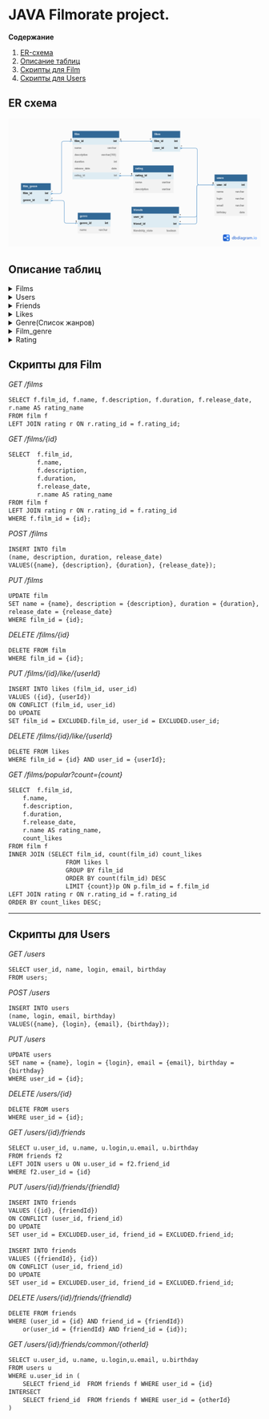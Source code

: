 # JAVA Filmorate project.
**Содержание**


1. [ER-схема](README.md#ER-схема)
2. [Описание таблиц](README.md#Описание-таблиц)
3. [Скрипты для Film](README.md#Скрипты-для-Film)
4. [Скрипты для Users](README.md#Скрипты-для-Users)

## ER схема

[//]: # (![]&#40;https://github.com/catarena-s/java-filmorate/blob/main/docs/DB_schem.png?token=A2GDMWJSDNOBLOD4XL5AW7DDOUBGU&#41;)

![](docs/DB_schem.png)



## Описание таблиц

[//]: # (#### Films)
<details><summary>Films</summary>

| Столбец      | Тип          | Описание                 | Примечание |
|--------------|--------------|--------------------------|------------|
| film_id      | int          | уникальный идентификатор | PK         |
| name         | varchar      | название фильма          | not null   |
| description  | varchar(200) | описание фильма          |            |
| release_date | date         | дата релиза              | not null   |
| rating_id    | int          | id рейтинга              |            |

</details>

[//]: # (#### )
<details><summary>Users</summary>

| Столбец  | Тип     | Описание                 | Примечание |
|----------|---------|--------------------------|------------|
| user_id  | int     | уникальный идентификатор | PK         |
| name     | varchar | имя пользователя         |            |
| login    | varchar | логин                    | not null   |
| birthday | date    | день рождения            | not null   |
| email    | varchar | email                    | not null   |
</details>

[//]: # (#### )
<details><summary>Friends</summary>

| Столбец          | Тип     | Описание                                                                    | Примечание    |
|------------------|---------|-----------------------------------------------------------------------------|---------------|
| user_id          | int     | id пользователя                                                             | PK            |
| friend_id        | int     | id друга                                                                    | PK            |
| friendship_state | boolean | подтверждение дружбы<br/>false - неподтверждённая<br/>true - подтверждённая | default false |
</details>

[//]: # (#### )
<details><summary>Likes</summary>
 каждый пользователь может поставить лайк фильму только один раз

| Столбец | Тип | Описание        | Примечание |
|---------|-----|-----------------|------------|
| film_id | int | id фильма       | PK         |
| user_id | int | id пользователя | PK         |

</details>

[//]: # (#### )
<details><summary>Genre(Список жанров)</summary>

| Столбец  | Тип     | Описание                 | Примечание |
|----------|---------|--------------------------|------------|
| genre_id | int     | уникальный идентификатор | PK         |
| name     | varchar | название                 | not null   |

| genre_id | name           |
|----------|----------------|
| 1        | Комедия        |
| 2        | Драма          |
| 3        | Мультфильм     |
| 4        | Триллер        |
| 5        | Документальный |
| 6        | Боевик         |
| 7        | Приключения    |
| 8        | Фантастика     |
| 9        | Семейный       |

</details>

[//]: # (#### )
<details><summary>Film_genre</summary>
У фильма может быть сразу несколько жанров

| Столбец  | Тип | Описание  | Примечание |
|----------|-----|-----------|------------|
| film_id  | int | id фильма | PK         |
| genre_id | int | id жанра  | PK         |

</details>

[//]: # (#### )
<details><summary>Rating</summary>
Рейтинг Ассоциации кинокомпаний (англ. Motion Picture Association, сокращённо МРА). Эта оценка определяет возрастное ограничение для фильма.

| Столбец     | Тип     | Описание                 | Примечание |
|-------------|---------|--------------------------|------------|
| rating_id   | int     | уникальный идентификатор | PK         |
| name        | varchar | название                 | not null   |
| description | varchar | описание                 |            |

| rating_id | name   | description                                                              |
|-----------|--------|--------------------------------------------------------------------------|
| 1         | 	G     | нет возрастных ограничений                                               |
| 2         | 	PG    | детям рекомендуется смотреть фильм с родителями                          |
| 3         | 	PG-13 | детям до 13 лет просмотр не желателен                                    |
| 4         | 	R     | лицам до 17 лет просматривать фильм можно только в присутствии взрослого |
| 5         | 	NC-17 | лицам до 18 лет просмотр запрещён                                        |
</details>

##  Скрипты для Film

_GET /films_
````roomsql
SELECT f.film_id, f.name, f.description, f.duration, f.release_date, r.name AS rating_name
FROM film f
LEFT JOIN rating r ON r.rating_id = f.rating_id;
````
_GET /films/{id}_
````roomsql
SELECT  f.film_id, 
        f.name, 
        f.description, 
        f.duration, 
        f.release_date, 
        r.name AS rating_name 
FROM film f
LEFT JOIN rating r ON r.rating_id = f.rating_id
WHERE f.film_id = {id};
````
_POST /films_
````roomsql
INSERT INTO film
(name, description, duration, release_date)
VALUES({name}, {description}, {duration}, {release_date});
````
_PUT /films_
````roomsql
UPDATE film
SET name = {name}, description = {description}, duration = {duration}, release_date = {release_date}
WHERE film_id = {id};
````

[//]: # (````)

[//]: # (update public.film)

[//]: # (SET rating_id = 2)

[//]: # (WHERE film_id= 7;)

[//]: # (````)
_DELETE /films/{id}_
````roomsql
DELETE FROM film
WHERE film_id = {id};
````
_PUT /films/{id}/like/{userId}_
````roomsql
INSERT INTO likes (film_id, user_id)
VALUES ({id}, {userId})
ON CONFLICT (film_id, user_id)
DO UPDATE 
SET film_id = EXCLUDED.film_id, user_id = EXCLUDED.user_id;
````
_DELETE /films/{id}/like/{userId}_
````roomsql
DELETE FROM likes
WHERE film_id = {id} AND user_id = {userId};
````
_GET /films/popular?count={count}_
````roomsql
SELECT  f.film_id, 
	f.name, 
	f.description, 
	f.duration, 
	f.release_date, 
	r.name AS rating_name,
	count_likes 
FROM film f 
INNER JOIN (SELECT film_id, count(film_id) count_likes 
                FROM likes l  
                GROUP BY film_id 
                ORDER BY count(film_id) DESC 
                LIMIT {count})p ON p.film_id = f.film_id 
LEFT JOIN rating r ON r.rating_id = f.rating_id
ORDER BY count_likes DESC;
````
___
##  Скрипты для Users

[//]: # (#### Получить список всех друзей )
_GET /users_
````roomsql
SELECT user_id, name, login, email, birthday
FROM users;
````
_POST /users_
````roomsql
INSERT INTO users
(name, login, email, birthday)
VALUES({name}, {login}, {email}, {birthday});
````
_PUT /users_
````roomsql
UPDATE users
SET name = {name}, login = {login}, email = {email}, birthday = {birthday}
WHERE user_id = {id};
````
_DELETE /users/{id}_
````roomsql
DELETE FROM users
WHERE user_id = {id};
````

[//]: # (#### Получить список друзе)
_GET /users/{id}/friends_
````roomsql
SELECT u.user_id, u.name, u.login,u.email, u.birthday
FROM friends f2
LEFT JOIN users u ON u.user_id = f2.friend_id 
WHERE f2.user_id = {id}
````

[//]: # (#### Добавить друга)
_PUT /users/{id}/friends/{friendId}_
````roomsql
INSERT INTO friends
VALUES ({id}, {friendId})
ON CONFLICT (user_id, friend_id)
DO UPDATE 
SET user_id = EXCLUDED.user_id, friend_id = EXCLUDED.friend_id;

INSERT INTO friends
VALUES ({friendId}, {id})
ON CONFLICT (user_id, friend_id)
DO UPDATE 
SET user_id = EXCLUDED.user_id, friend_id = EXCLUDED.friend_id;
````

[//]: # (#### Подтверждение дружбы)
[//]: # (````)

[//]: # (UPDATE friends)

[//]: # (SET friendship_state = true)

[//]: # (WHERE &#40;user_id={id} AND friend_id={friendId}&#41;;)

[//]: # (````)

[//]: # (#### Удалить друга)
_DELETE /users/{id}/friends/{friendId}_
````roomsql
DELETE FROM friends 
WHERE (user_id = {id} AND friend_id = {friendId})
    or(user_id = {friendId} AND friend_id = {id});
````

[//]: # (#### Получить общих друзей)
_GET /users/{id}/friends/common/{otherId}_
````roomsql
SELECT u.user_id, u.name, u.login,u.email, u.birthday
FROM users u 
WHERE u.user_id in (
    SELECT friend_id  FROM friends f WHERE user_id = {id}
INTERSECT 
    SELECT friend_id  FROM friends f WHERE user_id = {otherId}
)
````

